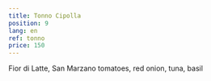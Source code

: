 ```yaml
---
title: Tonno Cipolla
position: 9
lang: en
ref: tonno
price: 150
---
```


Fior di Latte, San Marzano tomatoes, red onion, tuna, basil
